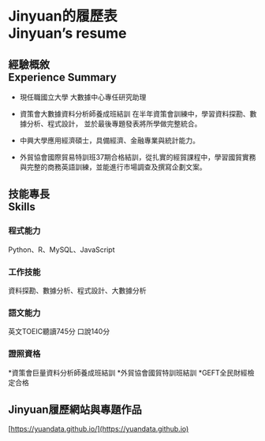 # Jinyuan的履歷表<br>Jinyuan’s resume
## 經驗概敘<br>Experience Summary

* 現任職國立大學 大數據中心專任研究助理

* 資策會大數據資料分析師養成班結訓
在半年資策會訓練中，學習資料探勘、數據分析、程式設計， 並於最後專題發表將所學做完整統合。
* 中興大學應用經濟碩士，具備經濟、金融專業與統計能力。
* 外貿協會國際貿易特訓班37期合格結訓，從扎實的經貿課程中，學習國貿實務與完整的商務英語訓練，並能進行市場調查及撰寫企劃文案。

## 技能專長<br>Skills

### 程式能力
Python、R、MySQL、JavaScript
### 工作技能
資料探勘、數據分析、程式設計、大數據分析
### 語文能力
英文TOEIC聽讀745分 口說140分
### 證照資格
*資策會巨量資料分析師養成班結訓
*外貿協會國貿特訓班結訓
*GEFT全民財經檢定合格

## Jinyuan履歷網站與專題作品
[https://yuandata.github.io/](https://yuandata.github.io)
